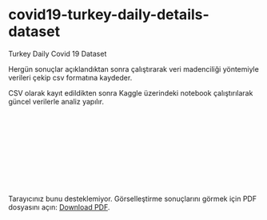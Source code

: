 # covid19-turkey-daily-details-dataset
Turkey Daily Covid 19 Dataset

Hergün sonuçlar açıklandıktan sonra çalıştırarak veri madenciliği yöntemiyle verileri çekip csv formatına kaydeder.

CSV olarak kayıt edildikten sonra Kaggle üzerindeki notebook çalıştırılarak güncel verilerle analiz yapılır.

<object data="https://github.com/birolemekli/covid19-turkey-daily-details-dataset/blob/master/Visualization-Kaggle.pdf" type="application/pdf" width="700px" height="700px">
    <embed src="https://github.com/birolemekli/covid19-turkey-daily-details-dataset/blob/master/Visualization-Kaggle.pdf">
        <p>Tarayıcınız bunu desteklemiyor. Görselleştirme sonuçlarını görmek için PDF dosyasını açın: <a href="https://github.com/birolemekli/covid19-turkey-daily-details-dataset/blob/master/Visualization-Kaggle.pdf">Download PDF</a>.</p>
    </embed>
</object>
